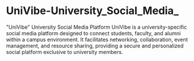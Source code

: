 # UniVibe-University_Social_Media_
"UniVibe" University Social Media Platform UniVibe is a university-specific social media platform designed to connect students, faculty, and  alumni within a campus environment. It facilitates networking, collaboration, event management, and resource sharing, providing a secure and personalized social platform exclusive to university members.

